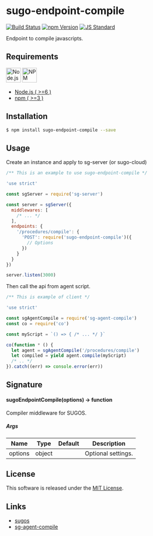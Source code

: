sugo-endpoint-compile
==========

<!---
This file is generated by ape-tmpl. Do not update manually.
--->

<!-- Badge Start -->
<a name="badges"></a>

[![Build Status][bd_travis_com_shield_url]][bd_travis_com_url]
[![npm Version][bd_npm_shield_url]][bd_npm_url]
[![JS Standard][bd_standard_shield_url]][bd_standard_url]

[bd_repo_url]: https://github.com/realglobe-Inc/sugo-endpoint-compile
[bd_travis_url]: http://travis-ci.org/realglobe-Inc/sugo-endpoint-compile
[bd_travis_shield_url]: http://img.shields.io/travis/realglobe-Inc/sugo-endpoint-compile.svg?style=flat
[bd_travis_com_url]: http://travis-ci.com/realglobe-Inc/sugo-endpoint-compile
[bd_travis_com_shield_url]: https://api.travis-ci.com/realglobe-Inc/sugo-endpoint-compile.svg?token=aeFzCpBZebyaRijpCFmm
[bd_license_url]: https://github.com/realglobe-Inc/sugo-endpoint-compile/blob/master/LICENSE
[bd_codeclimate_url]: http://codeclimate.com/github/realglobe-Inc/sugo-endpoint-compile
[bd_codeclimate_shield_url]: http://img.shields.io/codeclimate/github/realglobe-Inc/sugo-endpoint-compile.svg?style=flat
[bd_codeclimate_coverage_shield_url]: http://img.shields.io/codeclimate/coverage/github/realglobe-Inc/sugo-endpoint-compile.svg?style=flat
[bd_gemnasium_url]: https://gemnasium.com/realglobe-Inc/sugo-endpoint-compile
[bd_gemnasium_shield_url]: https://gemnasium.com/realglobe-Inc/sugo-endpoint-compile.svg
[bd_npm_url]: http://www.npmjs.org/package/sugo-endpoint-compile
[bd_npm_shield_url]: http://img.shields.io/npm/v/sugo-endpoint-compile.svg?style=flat
[bd_standard_url]: http://standardjs.com/
[bd_standard_shield_url]: https://img.shields.io/badge/code%20style-standard-brightgreen.svg

<!-- Badge End -->


<!-- Description Start -->
<a name="description"></a>

Endpoint to compile javascripts.

<!-- Description End -->


<!-- Overview Start -->
<a name="overview"></a>



<!-- Overview End -->


<!-- Sections Start -->
<a name="sections"></a>

<!-- Section from "doc/guides/00.Requirements.md.hbs" Start -->

<a name="section-doc-guides-00-requirements-md"></a>
Requirements
-----

<a href="https://nodejs.org">
  <img src="https://realglobe-inc.github.io/sugos-assets/images/nodejs-banner.png"
       alt="Node.js"
       height="40"
       style="height:40px"
  /></a>
<a href="https://docs.npmjs.com/">
  <img src="https://realglobe-inc.github.io/sugos-assets/images/npm-banner.png"
       alt="NPM"
       height="40"
       style="height:40px"
  /></a>

+ [Node.js ( >=6 )][node_download_url]
+ [npm ( >=3 )][npm_url]

[node_download_url]: https://nodejs.org/en/download/
[npm_url]: https://docs.npmjs.com/


<!-- Section from "doc/guides/00.Requirements.md.hbs" End -->

<!-- Section from "doc/guides/01.Installation.md.hbs" Start -->

<a name="section-doc-guides-01-installation-md"></a>
Installation
-----

```bash
$ npm install sugo-endpoint-compile --save
```


<!-- Section from "doc/guides/01.Installation.md.hbs" End -->

<!-- Section from "doc/guides/02.Usage.md.hbs" Start -->

<a name="section-doc-guides-02-usage-md"></a>
Usage
---------

Create an instance and apply to sg-server (or sugo-cloud)

```javascript
/** This is an example to use sugo-endpoint-compile */

'use strict'

const sgServer = require('sg-server')

const server = sgServer({
  middlewares: [
    /* ... */
  ],
  endpoints: {
    '/procedures/compile': {
      'POST': require('sugo-endpoint-compile')({
        // Options
      })
    }
  }
})

server.listen(3000)

```

Then call the api from agent script.

```javascript
/** This is example of client */

'use strict'

const sgAgentCompile = require('sg-agent-compile')
const co = require('co')

const myScript = `() => { /* ... */ }`

co(function * () {
  let agent = sgAgentCompile('/procedures/compile')
  let compiled = yield agent.compile(myScript)
  /* .. */
}).catch((err) => console.error(err))

```

<!-- Section from "doc/guides/02.Usage.md.hbs" End -->

<!-- Section from "doc/guides/03.Signature.md.hbs" Start -->

<a name="section-doc-guides-03-signature-md"></a>
Signature
-------

#### sugoEndpointCompile(options) -> function

Compiler middleware for SUGOS.

##### Args

| Name | Type | Default | Description |
| --- | ---- | --- | --- |
| options | object  |  | Optional settings. |


<!-- Section from "doc/guides/03.Signature.md.hbs" End -->


<!-- Sections Start -->


<!-- LICENSE Start -->
<a name="license"></a>

License
-------
This software is released under the [MIT License](https://github.com/realglobe-Inc/sugo-endpoint-compile/blob/master/LICENSE).

<!-- LICENSE End -->


<!-- Links Start -->
<a name="links"></a>

Links
------

+ [sugos](https://github.com/realglobe-Inc/sugos)
+ [sg-agent-compile](https://github.com/realglobe-Inc/sugo-agent-compile)

<!-- Links End -->

